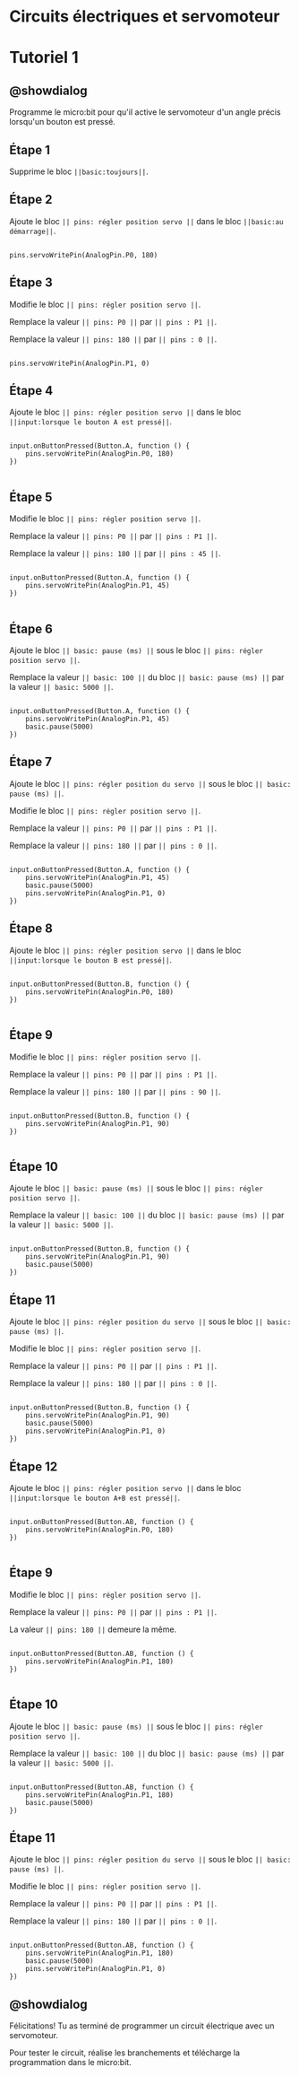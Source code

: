 # Circuits électriques et servomoteur

# Tutoriel 1

## @showdialog

Programme le micro:bit pour qu'il active le servomoteur d'un angle précis lorsqu'un bouton est pressé.

## Étape 1

Supprime le bloc ``||basic:toujours||``.

## Étape 2

Ajoute le bloc ``|| pins: régler position servo ||`` dans le bloc ``||basic:au démarrage||``.

```blocks

pins.servoWritePin(AnalogPin.P0, 180)

```

## Étape 3

Modifie le bloc ``|| pins: régler position servo ||``.

Remplace la valeur ``|| pins: P0 ||`` par ``|| pins : P1 ||``.

Remplace la valeur ``|| pins: 180 ||`` par ``|| pins : 0 ||``.

```blocks

pins.servoWritePin(AnalogPin.P1, 0)

```

## Étape 4

Ajoute le bloc ``|| pins: régler position servo ||`` dans le bloc ``||input:lorsque le bouton A est pressé||``.

```blocks

input.onButtonPressed(Button.A, function () {
    pins.servoWritePin(AnalogPin.P0, 180)
})


```

## Étape 5

Modifie le bloc ``|| pins: régler position servo ||``.

Remplace la valeur ``|| pins: P0 ||`` par ``|| pins : P1 ||``.

Remplace la valeur ``|| pins: 180 ||`` par ``|| pins : 45 ||``.

```blocks

input.onButtonPressed(Button.A, function () {
    pins.servoWritePin(AnalogPin.P1, 45)
})


```

## Étape 6

Ajoute le bloc ``|| basic: pause (ms) ||`` sous le bloc ``|| pins: régler position servo ||``.

Remplace la valeur ``|| basic: 100 ||`` du bloc ``|| basic: pause (ms) ||`` par la valeur ``|| basic: 5000 ||``.

```blocks

input.onButtonPressed(Button.A, function () {
    pins.servoWritePin(AnalogPin.P1, 45)
    basic.pause(5000)
})

```

## Étape 7

Ajoute le bloc ``|| pins: régler position du servo ||`` sous le bloc ``|| basic: pause (ms) ||``.

Modifie le bloc ``|| pins: régler position servo ||``.

Remplace la valeur ``|| pins: P0 ||`` par ``|| pins : P1 ||``.

Remplace la valeur ``|| pins: 180 ||`` par ``|| pins : 0 ||``.

```blocks

input.onButtonPressed(Button.A, function () {
    pins.servoWritePin(AnalogPin.P1, 45)
    basic.pause(5000)
    pins.servoWritePin(AnalogPin.P1, 0)
})

```

## Étape 8

Ajoute le bloc ``|| pins: régler position servo ||`` dans le bloc ``||input:lorsque le bouton B est pressé||``.

```blocks

input.onButtonPressed(Button.B, function () {
    pins.servoWritePin(AnalogPin.P0, 180)
})


```

## Étape 9

Modifie le bloc ``|| pins: régler position servo ||``.

Remplace la valeur ``|| pins: P0 ||`` par ``|| pins : P1 ||``.

Remplace la valeur ``|| pins: 180 ||`` par ``|| pins : 90 ||``.

```blocks

input.onButtonPressed(Button.B, function () {
    pins.servoWritePin(AnalogPin.P1, 90)
})


```

## Étape 10

Ajoute le bloc ``|| basic: pause (ms) ||`` sous le bloc ``|| pins: régler position servo ||``.

Remplace la valeur ``|| basic: 100 ||`` du bloc ``|| basic: pause (ms) ||`` par la valeur ``|| basic: 5000 ||``.

```blocks

input.onButtonPressed(Button.B, function () {
    pins.servoWritePin(AnalogPin.P1, 90)
    basic.pause(5000)
})

```

## Étape 11

Ajoute le bloc ``|| pins: régler position du servo ||`` sous le bloc ``|| basic: pause (ms) ||``.

Modifie le bloc ``|| pins: régler position servo ||``.

Remplace la valeur ``|| pins: P0 ||`` par ``|| pins : P1 ||``.

Remplace la valeur ``|| pins: 180 ||`` par ``|| pins : 0 ||``.

```blocks

input.onButtonPressed(Button.B, function () {
    pins.servoWritePin(AnalogPin.P1, 90)
    basic.pause(5000)
    pins.servoWritePin(AnalogPin.P1, 0)
})

```

## Étape 12

Ajoute le bloc ``|| pins: régler position servo ||`` dans le bloc ``||input:lorsque le bouton A+B est pressé||``.

```blocks

input.onButtonPressed(Button.AB, function () {
    pins.servoWritePin(AnalogPin.P0, 180)
})


```

## Étape 9

Modifie le bloc ``|| pins: régler position servo ||``.

Remplace la valeur ``|| pins: P0 ||`` par ``|| pins : P1 ||``.

La valeur ``|| pins: 180 ||`` demeure la même.

```blocks

input.onButtonPressed(Button.AB, function () {
    pins.servoWritePin(AnalogPin.P1, 180)
})


```

## Étape 10

Ajoute le bloc ``|| basic: pause (ms) ||`` sous le bloc ``|| pins: régler position servo ||``.

Remplace la valeur ``|| basic: 100 ||`` du bloc ``|| basic: pause (ms) ||`` par la valeur ``|| basic: 5000 ||``.

```blocks

input.onButtonPressed(Button.AB, function () {
    pins.servoWritePin(AnalogPin.P1, 180)
    basic.pause(5000)
})

```

## Étape 11

Ajoute le bloc ``|| pins: régler position du servo ||`` sous le bloc ``|| basic: pause (ms) ||``.

Modifie le bloc ``|| pins: régler position servo ||``.

Remplace la valeur ``|| pins: P0 ||`` par ``|| pins : P1 ||``.

Remplace la valeur ``|| pins: 180 ||`` par ``|| pins : 0 ||``.

```blocks

input.onButtonPressed(Button.AB, function () {
    pins.servoWritePin(AnalogPin.P1, 180)
    basic.pause(5000)
    pins.servoWritePin(AnalogPin.P1, 0)
})

```

## @showdialog 

Félicitations! Tu as terminé de programmer un circuit électrique avec un servomoteur.

Pour tester le circuit, réalise les branchements et télécharge la programmation dans le micro:bit.